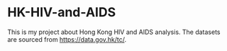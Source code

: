 # HK-HIV-and-AIDS
This is my project about Hong Kong HIV and AIDS analysis.
The datasets are sourced from https://data.gov.hk/tc/.
